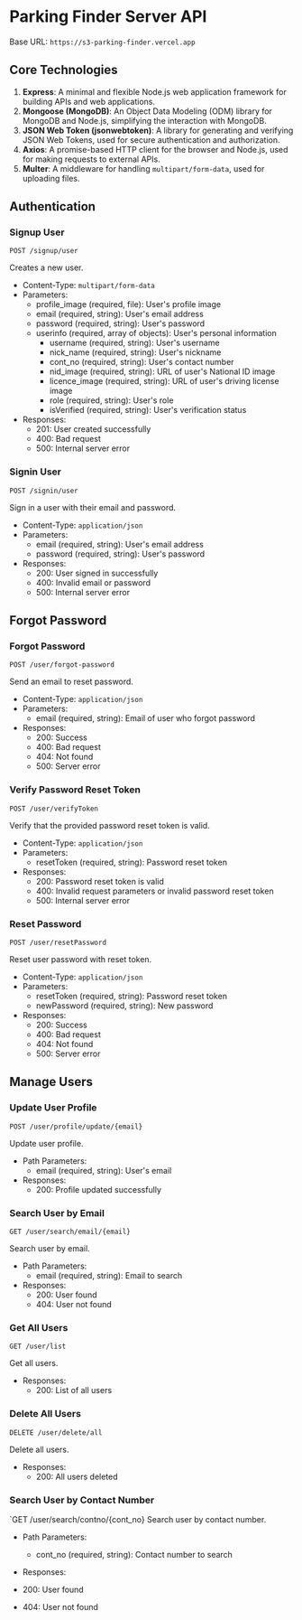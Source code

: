 # Parking Finder Server API

Base URL: `https://s3-parking-finder.vercel.app`

## Core Technologies

1. **Express**: A minimal and flexible Node.js web application framework for building APIs and web applications.
2. **Mongoose (MongoDB)**: An Object Data Modeling (ODM) library for MongoDB and Node.js, simplifying the interaction with MongoDB.
3. **JSON Web Token (jsonwebtoken)**: A library for generating and verifying JSON Web Tokens, used for secure authentication and authorization.
4. **Axios**: A promise-based HTTP client for the browser and Node.js, used for making requests to external APIs.
5. **Multer**: A middleware for handling `multipart/form-data`, used for uploading files.



## Authentication

### Signup User

`POST /signup/user`

Creates a new user.

- Content-Type: `multipart/form-data`
- Parameters:
  - profile_image (required, file): User's profile image
  - email (required, string): User's email address
  - password (required, string): User's password
  - userinfo (required, array of objects): User's personal information
    - username (required, string): User's username
    - nick_name (required, string): User's nickname
    - cont_no (required, string): User's contact number
    - nid_image (required, string): URL of user's National ID image
    - licence_image (required, string): URL of user's driving license image
    - role (required, string): User's role
    - isVerified (required, string): User's verification status
- Responses:
  - 201: User created successfully
  - 400: Bad request
  - 500: Internal server error

### Signin User

`POST /signin/user`

Sign in a user with their email and password.

- Content-Type: `application/json`
- Parameters:
  - email (required, string): User's email address
  - password (required, string): User's password
- Responses:
  - 200: User signed in successfully
  - 400: Invalid email or password
  - 500: Internal server error

## Forgot Password

### Forgot Password

`POST /user/forgot-password`

Send an email to reset password.

- Content-Type: `application/json`
- Parameters:
  - email (required, string): Email of user who forgot password
- Responses:
  - 200: Success
  - 400: Bad request
  - 404: Not found
  - 500: Server error

### Verify Password Reset Token

`POST /user/verifyToken`

Verify that the provided password reset token is valid.

- Content-Type: `application/json`
- Parameters:
  - resetToken (required, string): Password reset token
- Responses:
  - 200: Password reset token is valid
  - 400: Invalid request parameters or invalid password reset token
  - 500: Internal server error

### Reset Password

`POST /user/resetPassword`

Reset user password with reset token.

- Content-Type: `application/json`
- Parameters:
  - resetToken (required, string): Password reset token
  - newPassword (required, string): New password
- Responses:
  - 200: Success
  - 400: Bad request
  - 404: Not found
  - 500: Server error

## Manage Users

### Update User Profile

`POST /user/profile/update/{email}`

Update user profile.

- Path Parameters:
  - email (required, string): User's email
- Responses:
  - 200: Profile updated successfully

### Search User by Email

`GET /user/search/email/{email}`

Search user by email.

- Path Parameters:
  - email (required, string): Email to search
- Responses:
  - 200: User found
  - 404: User not found

### Get All Users

`GET /user/list`

Get all users.

- Responses:
  - 200: List of all users

### Delete All Users

`DELETE /user/delete/all`

Delete all users.

- Responses:
  - 200: All users deleted

### Search User by Contact Number

`GET /user/search/contno/{cont_no}
 Search user by contact number.

- Path Parameters:
  - cont_no (required, string): Contact number to search
- Responses:

- 200: User found
- 404: User not found

